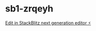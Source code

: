 # sb1-zrqeyh

[Edit in StackBlitz next generation editor ⚡️](https://stackblitz.com/~/github.com/fasel93b1/sb1-zrqeyh)